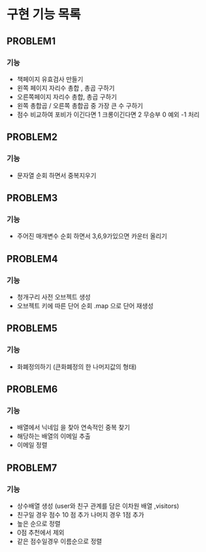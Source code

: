# 구현 기능 목록

## PROBLEM1

### 기능

- 책페이지 유효검사 만들기
- 왼쪽 페이지 자리수 총합 , 총곱 구하기
- 오른쪽페이지 자리수 총합, 총곱 구하기
- 왼쪽 총합곱 / 오른쪽 총합곱 중 가장 큰 수 구하기
- 점수 비교하여 포비가 이긴다면 1 크롱이긴다면 2 무승부 0 예외 -1 처리

## PROBLEM2

### 기능

- 문자열 순회 하면서 중복지우기

## PROBLEM3

### 기능

- 주어진 매개변수 순회 하면서 3,6,9가있으면 카운터 올리기

## PROBLEM4

### 기능

- 청개구리 사전 오브젝트 생성
- 오브젝트 키에 따른 단어 순회 .map 으로 단어 재생성

## PROBLEM5

### 기능

- 화폐정의하기 (큰화폐정의 한 나머지값의 형태)

## PROBLEM6

### 기능

- 배열에서 닉네임 을 찾아 연속적인 중복 찾기
- 해당하는 배열의 이메일 추출
- 이메일 정렬

## PROBLEM7

### 기능

- 상수배열 생성 (user와 친구 관계를 담은 이차원 배열 ,visitors)
- 친구일 경우 점수 10 점 추가 나머지 경우 1점 추가
- 높은 순으로 정렬
- 0점 추천에서 제외
- 같은 점수일경우 이름순으로 정렬
